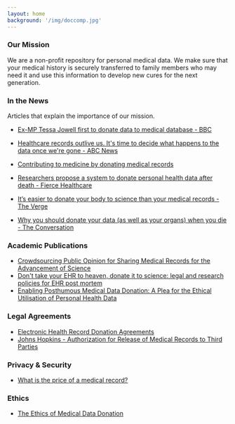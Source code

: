 ```yaml
---
layout: home
background: '/img/doccomp.jpg'
---
```

### Our Mission
We are a non-profit repository for personal medical data. We make sure that your medical history is securely transferred to family members who may need it and use this information to develop new cures for the next generation.

### In the News
Articles that explain the importance of our mission. 

- [Ex-MP Tessa Jowell first to donate data to medical database - BBC](https://www.bbc.com/news/uk-politics-43833022)
- [Healthcare records outlive us. It's time to decide what happens to the data once we're gone - ABC News](https://www.abc.net.au/news/2017-08-07/ethics-and-privacy-surrounding-digital-healthcare-records/8780614)
- [Contributing to medicine by donating medical records](https://today.mims.com/contributing-to-medicine-by-donating-medical-records)
- [Researchers propose a system to donate personal health data after death - Fierce Healthcare](https://www.fiercehealthcare.com/ehr/researchers-call-for-a-system-to-donate-health-data-after-death)
- [It’s easier to donate your body to science than your medical records - The Verge](https://www.theverge.com/2019/5/28/18642621/medical-records-donate-science-digital-data-health-body-death)

- [Why you should donate your data (as well as your organs) when you die - The Conversation](https://theconversation.com/why-you-should-donate-your-data-as-well-as-your-organs-when-you-die-72555)



### Academic Publications
- [Crowdsourcing Public Opinion for Sharing Medical Records for the Advancement of Science](https://www.ncbi.nlm.nih.gov/pmc/articles/PMC6852611/)
- [Don't take your EHR to heaven, donate it to science: legal and research policies for EHR post mortem](https://www.ncbi.nlm.nih.gov/pmc/articles/PMC3912713/)
- [Enabling Posthumous Medical Data Donation: A Plea for the Ethical Utilisation of Personal Health Data](https://www.ncbi.nlm.nih.gov/books/NBK554062/)

### Legal Agreements
- [Electronic Health Record Donation Agreements](https://www.hallrender.com/wp-content/uploads/2012/02/Electronic-Health-Record-Donation-Arrangements.pdf)
- [Johns Hopkins - Authorization for Release of Medical Records to Third Parties](https://www.hopkinsmedicine.org/dermatology/patient_information/Request_for_Release_to_Third_Party.pdf)

### Privacy & Security
- [What is the price of a medical record?](https://www.medicaleconomics.com/view/what-price-medical-record)

### Ethics
- [The Ethics of Medical Data Donation](https://link.springer.com/content/pdf/10.1007%2F978-3-030-04363-6.pdf)
